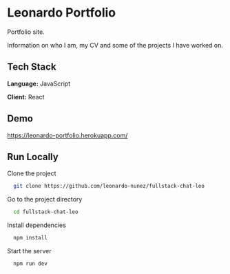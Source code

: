 # Leonardo Portfolio

Portfolio site.

Information on who I am, my CV and some of the projects I have worked on.

## Tech Stack

**Language:** JavaScript

**Client:** React

## Demo

https://leonardo-portfolio.herokuapp.com/

## Run Locally

Clone the project

```bash
  git clone https://github.com/leonardo-nunez/fullstack-chat-leo
```

Go to the project directory

```bash
  cd fullstack-chat-leo
```

Install dependencies

```bash
  npm install
```

Start the server

```bash
  npm run dev
```
